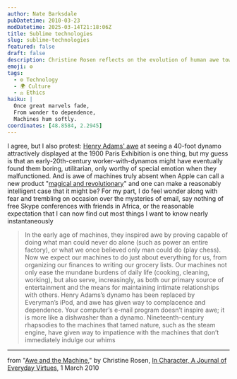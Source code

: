```yaml
---
author: Nate Barksdale
pubDatetime: 2010-03-23
modDatetime: 2025-03-14T21:18:06Z
title: Sublime technologies
slug: sublime-technologies
featured: false
draft: false
description: Christine Rosen reflects on the evolution of human awe toward machines from the marvel of the dynamo to the mundanity of modern technology.
emoji: ⚙️
tags:
  - ⚙️ Technology
  - 🌍 Culture
  - ⚖️ Ethics
haiku: |
  Once great marvels fade,  
  From wonder to dependence,  
  Machines hum softly.
coordinates: [48.8584, 2.2945]
---
```


I agree, but I also protest: [Henry Adams' awe](http://books.google.com/books?id=GIVBAAAAYAAJ&pg=PA379&dq=dynamo+and+the+virgin&ei=JQypS5OqOo6WlASwl9HtDA&cd=1#v=onepage&q=dynamo%20and%20the%20virgin&f=false) at seeing a 40-foot dynamo attractively displayed at the 1900 Paris Exhibition is one thing, but my guess is that an early-20th-century worker-with-dynamos might have eventually found them boring, utilitarian, only worthy of special emotion when they malfunctioned. And is awe of machines truly absent when Apple can call a new product "[magical and revolutionary](http://www.apple.com/)" and one can make a reasonably intelligent case that it might be? For my part, I do feel wonder along with fear and trembling on occasion over the mysteries of email, say nothing of free Skype conferences with friends in Africa, or the reasonable expectation that I can now find out most things I want to know nearly instantaneously

> In the early age of machines, they inspired awe by proving capable of doing what man could never do alone (such as power an entire factory), or what we once believed only man could do (play chess). Now we expect our machines to do just about everything for us, from organizing our finances to writing our grocery lists. Our machines not only ease the mundane burdens of daily life (cooking, cleaning, working), but also serve, increasingly, as both our primary source of entertainment and the means for maintaining intimate relationships with others. Henry Adams’s dynamo has been replaced by Everyman’s iPod, and awe has given way to complacence and dependence. Your computer’s e-mail program doesn’t inspire awe; it is more like a dishwasher than a dynamo. Nineteenth-century rhapsodies to the machines that tamed nature, such as the steam engine, have given way to impatience with the machines that don’t immediately indulge our whims

---

from "[Awe and the Machine](http://web.archive.org/web/20170424172057/http://incharacter.org:80/features/awe-and-the-machine/)," by Christine Rosen, [In Character, A Journal of Everyday Virtues](http://web.archive.org/web/20170424172057/http://incharacter.org:80/features/awe-and-the-machine/), 1 March 2010
